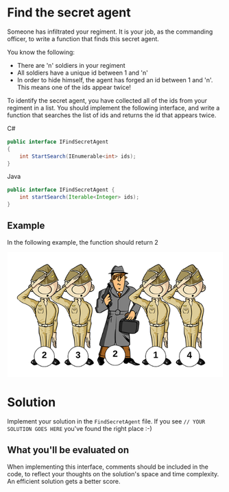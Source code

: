 # Find the secret agent

Someone has infiltrated your regiment. It is your job, as the commanding officer, to write a function that finds this secret agent.

You know the following:

- There are 'n' soldiers in your regiment
- All soldiers have a unique id between 1 and 'n'
- In order to hide himself, the agent has forged an id between 1 and 'n'. This means one of the ids appear twice!

To identify the secret agent, you have collected all of the ids from your regiment in a list.
You should implement the following interface, and write a function that searches the list of ids and returns the id that appears twice.

C#
```csharp
public interface IFindSecretAgent
{
    int StartSearch(IEnumerable<int> ids);
}
```

Java
```java
public interface IFindSecretAgent {
    int startSearch(Iterable<Integer> ids);
}
```

## Example
In the following example, the function should return 2

![Sneaky man with swag](../images/soldiers.png)

# Solution

Implement your solution in the `FindSecretAgent` file.
If you see `// YOUR SOLUTION GOES HERE` you've found the right place :-)

## What you'll be evaluated on

When implementing this interface, comments should be included in the code, to reflect your thoughts on the solution's space and time complexity.
An efficient solution gets a better score.
